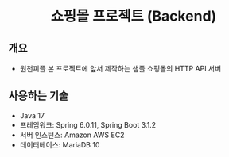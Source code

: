<h1 align="center">쇼핑몰 프로젝트 (Backend)</h1>

## 개요
* 원천피플 본 프로젝트에 앞서 제작하는 샘플 쇼핑몰의 HTTP API 서버

## 사용하는 기술
* Java 17
* 프레임워크: Spring 6.0.11, Spring Boot 3.1.2
* 서버 인스턴스: Amazon AWS EC2
* 데이터베이스: MariaDB 10